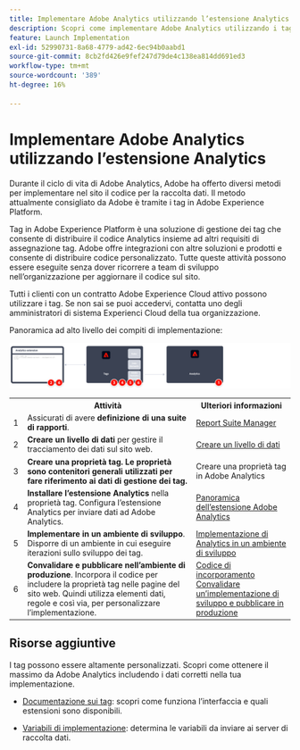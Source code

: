 ```yaml
---
title: Implementare Adobe Analytics utilizzando l’estensione Analytics
description: Scopri come implementare Adobe Analytics utilizzando i tag e l’estensione Analytics
feature: Launch Implementation
exl-id: 52990731-8a68-4779-ad42-6ec94b0aabd1
source-git-commit: 8cb2fd426e9fef247d79de4c138ea814dd691ed3
workflow-type: tm+mt
source-wordcount: '389'
ht-degree: 16%

---
```


# Implementare Adobe Analytics utilizzando l’estensione Analytics

Durante il ciclo di vita di Adobe Analytics, Adobe ha offerto diversi metodi per implementare nel sito il codice per la raccolta dati. Il metodo attualmente consigliato da Adobe è tramite i tag in Adobe Experience Platform.

Tag in Adobe Experience Platform è una soluzione di gestione dei tag che consente di distribuire il codice Analytics insieme ad altri requisiti di assegnazione tag. Adobe offre integrazioni con altre soluzioni e prodotti e consente di distribuire codice personalizzato. Tutte queste attività possono essere eseguite senza dover ricorrere a team di sviluppo nell’organizzazione per aggiornare il codice sul sito.

Tutti i clienti con un contratto Adobe Experience Cloud attivo possono utilizzare i tag. Se non sai se puoi accedervi, contatta uno degli amministratori di sistema Experienci Cloud della tua organizzazione.

Panoramica ad alto livello dei compiti di implementazione:



![Come implementare Adobe Analytics utilizzando il flusso di lavoro dell’estensione di Analytics, come descritto in questa sezione.](../assets/analytics-extension-annotated.png)

<table style="width:100%">

<tr>
<th style="width:5%"></th><th style="width:60%"><b>Attività</b></th><th style="width:35%"><b>Ulteriori informazioni</b></th>
</tr>

<tr>
<td> 1</td>
<td>Assicurati di avere <b>definizione di una suite di rapporti</b>.</td>
<td><a href="../../admin/admin/c-manage-report-suites/report-suites-admin.md">Report Suite Manager</a></td>
</tr>

<tr>
<td>2</td>
<td><b>Creare un livello di dati</b> per gestire il tracciamento dei dati sul sito web.</td>
<td>
<a href="../prepare/data-layer.md">Creare un livello di dati</a>
</td>
</tr>

<tr>
<td>3</td>
<td><b><b>Creare una proprietà tag</b>. Le proprietà sono contenitori generali utilizzati per fare riferimento ai dati di gestione dei tag.</td>
<td><a ref="../launch/create-analytics-property.md">Creare una proprietà tag in Adobe Analytics</a></td>
</tr>

<tr>
<td>4</td><td><b>Installare l’estensione Analytics</b> nella proprietà tag. Configura l’estensione Analytics per inviare dati ad Adobe Analytics.</td>
<td><a href="https://experienceleague.adobe.com/docs/experience-platform/tags/extensions/client/analytics/overview.html?lang=en">Panoramica dell’estensione Adobe Analytics</a></td>
</tr>

<tr>
<td>5</td>
<td><b>Implementare in un ambiente di sviluppo</b>. Disporre di un ambiente in cui eseguire iterazioni sullo sviluppo dei tag.</td>
<td><a href="./deploy-dev.md">Implementazione di Analytics in un ambiente di sviluppo</td>
</tr>

<tr>
<td>6</td> 
<td><b>Convalidare e pubblicare nell’ambiente di produzione</b>. Incorpora il codice per includere la proprietà tag nelle pagine del sito web. Quindi utilizza elementi dati, regole e così via, per personalizzare l’implementazione.</td>
<td><a href="https://experienceleague.adobe.com/docs/experience-platform/tags/publish/environments/environments.html?lang=en#embed-code">Codice di incorporamento</a><br/><a href="./validate-publish-prod.md">Convalidare un’implementazione di sviluppo e pubblicare in produzione</a></td>
</tr>

</table>

## Risorse aggiuntive

I tag possono essere altamente personalizzati. Scopri come ottenere il massimo da Adobe Analytics includendo i dati corretti nella tua implementazione.

- [Documentazione sui tag](https://experienceleague.adobe.com/docs/experience-platform/tags/home.html?lang=it#): scopri come funziona l’interfaccia e quali estensioni sono disponibili.

- [Variabili di implementazione](../vars/overview.md): determina le variabili da inviare ai server di raccolta dati.
